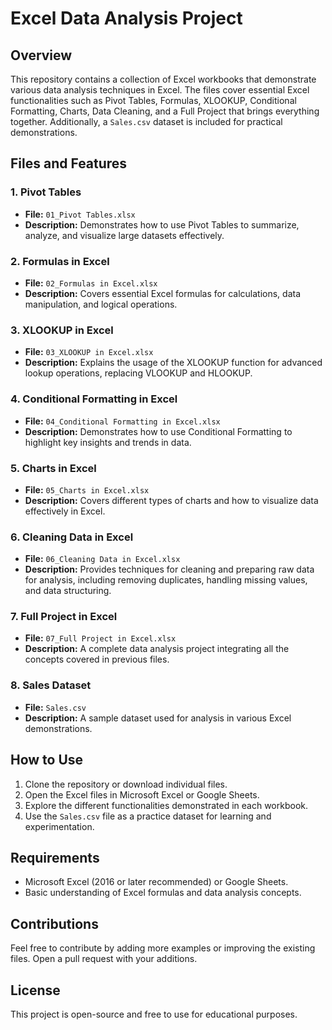 # Excel Data Analysis Project

## Overview
This repository contains a collection of Excel workbooks that demonstrate various data analysis techniques in Excel. The files cover essential Excel functionalities such as Pivot Tables, Formulas, XLOOKUP, Conditional Formatting, Charts, Data Cleaning, and a Full Project that brings everything together. Additionally, a `Sales.csv` dataset is included for practical demonstrations.

## Files and Features

### 1. Pivot Tables
- **File:** `01_Pivot Tables.xlsx`
- **Description:** Demonstrates how to use Pivot Tables to summarize, analyze, and visualize large datasets effectively.

### 2. Formulas in Excel
- **File:** `02_Formulas in Excel.xlsx`
- **Description:** Covers essential Excel formulas for calculations, data manipulation, and logical operations.

### 3. XLOOKUP in Excel
- **File:** `03_XLOOKUP in Excel.xlsx`
- **Description:** Explains the usage of the XLOOKUP function for advanced lookup operations, replacing VLOOKUP and HLOOKUP.

### 4. Conditional Formatting in Excel
- **File:** `04_Conditional Formatting in Excel.xlsx`
- **Description:** Demonstrates how to use Conditional Formatting to highlight key insights and trends in data.

### 5. Charts in Excel
- **File:** `05_Charts in Excel.xlsx`
- **Description:** Covers different types of charts and how to visualize data effectively in Excel.

### 6. Cleaning Data in Excel
- **File:** `06_Cleaning Data in Excel.xlsx`
- **Description:** Provides techniques for cleaning and preparing raw data for analysis, including removing duplicates, handling missing values, and data structuring.

### 7. Full Project in Excel
- **File:** `07_Full Project in Excel.xlsx`
- **Description:** A complete data analysis project integrating all the concepts covered in previous files.

### 8. Sales Dataset
- **File:** `Sales.csv`
- **Description:** A sample dataset used for analysis in various Excel demonstrations.

## How to Use
1. Clone the repository or download individual files.
2. Open the Excel files in Microsoft Excel or Google Sheets.
3. Explore the different functionalities demonstrated in each workbook.
4. Use the `Sales.csv` file as a practice dataset for learning and experimentation.

## Requirements
- Microsoft Excel (2016 or later recommended) or Google Sheets.
- Basic understanding of Excel formulas and data analysis concepts.

## Contributions
Feel free to contribute by adding more examples or improving the existing files. Open a pull request with your additions.

## License
This project is open-source and free to use for educational purposes.

